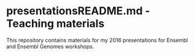 # presentationsREADME.md - Teaching materials

This repository contains materials for my 2016 presentations for Ensembl and Ensembl Genomes workshops.


